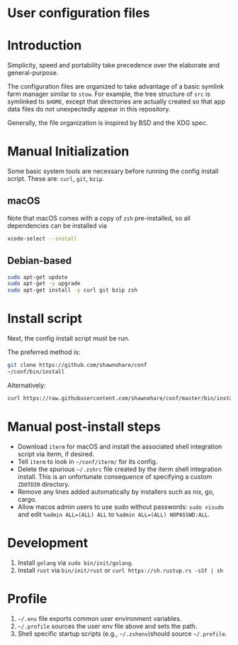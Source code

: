 # User configuration files

# Introduction

Simplicity, speed and portability take precedence over the elaborate and general-purpose.

The configuration files are organized to take advantage of a basic
symlink farm manager similar to `stow`. For example, the tree structure of
`src` is symlinked to `$HOME`, except that directories are actually created
so that app data files do not unexpectedly appear in this repository.

Generally, the file organization is inspired by BSD and the XDG spec.


# Manual Initialization

Some basic system tools are necessary before running the config install script.
These are: `curl`, `git`, `bzip`.  

## macOS

Note that macOS comes with a copy of `zsh` pre-installed, so all
dependencies can be installed via

```bash
xcode-select --install
```

## Debian-based

```bash
sudo apt-get update
sudo apt-get -y upgrade
sudo apt-get install -y curl git bzip zsh
```

# Install script

Next, the config install script must be run. 

The preferred method is:

```bash
git clone https://github.com/shawnohare/conf
~/conf/bin/install
```

Alternatively:
```bash
curl https://raw.githubusercontent.com/shawnohare/conf/master/bin/install | bash
```

#  Manual post-install steps

- Download `iterm` for macOS and install the associated shell integration
  script via iterm, if desired.
- Tell `iterm` to look in `~/conf/iterm/` for its config.
- Delete the spurious `~/.zshrc` file created by the iterm shell integration
  install. This is an unfortunate consequence of specifying a custom
  `ZDOTDIR` directory.
- Remove any lines added automatically by installers such as nix, go, cargo.
- Allow macos admin users to use sudo without passwords: `sudo visudo` and
  edit `%admin ALL=(ALL) ALL` to `%admin ALL=(ALL) NOPASSWD:ALL`.


# Development

1. Install `golang` via `sudo bin/init/golang`. 
1. Install `rust` via `bin/init/rust` or `curl https://sh.rustup.rs -sSf | sh`


# Profile 

1. `~/.env` file exports common user environment variables.
2. `~/.profile` sources the user env file above and sets the path.
3. Shell specific startup scripts (e.g., `~/.zshenv`)should source `~/.profile`.
